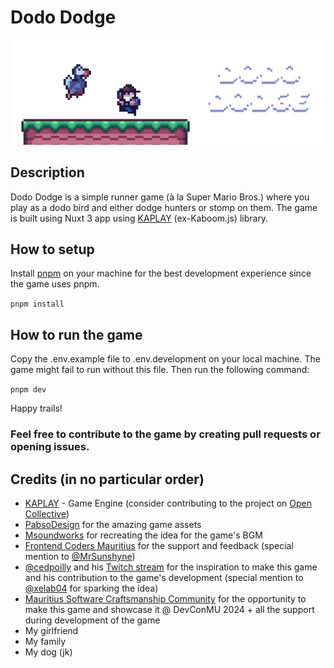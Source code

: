 # Dodo Dodge

![Dodo Dodge Game Title](./public/splash_art.png?raw=true "Dodo Dodge")

## Description
Dodo Dodge is a simple runner game (à la Super Mario Bros.) where you play as a dodo bird and either dodge hunters or stomp on them. The game is built using Nuxt 3 app using [KAPLAY](https://kaplayjs.com) (ex-Kaboom.js) library.

## How to setup
Install [pnpm](https://pnpm.io/installation) on your machine for the best development experience since the game uses pnpm.

``` pnpm install ```

## How to run the game
Copy the .env.example file to .env.development on your local machine. The game might fail to run without this file. Then run the following command:

``` pnpm dev ```

Happy trails!

### Feel free to contribute to the game by creating pull requests or opening issues.

## Credits (in no particular order)

- [KAPLAY](https://kaplayjs.com) - Game Engine (consider contributing to the project on [Open Collective](https://opencollective.com/kaplay))
- [PabsoDesign](https://x.com/PabsoDesign) for the amazing game assets
- [Msoundworks](https://www.fiverr.com/msoundworks) for recreating the idea for the game's BGM
- [Frontend Coders Mauritius](https://frontend.mu) for the support and feedback (special mention to [@MrSunshyne](https://github.com/MrSunshyne))
- [@cedpoilly](https://github.com/cedpoilly) and his [Twitch stream](https://twitch.tv/cedpoilly) for the inspiration to make this game and his contribution to the game's development (special mention to [@xelab04](https://github.com/xelab04) for sparking the idea)
- [Mauritius Software Craftsmanship Community](https://www.meetup.com/Mauritius-Software-Craftsmanship-Community) for the opportunity to make this game and showcase it @ DevConMU 2024 + all the support during development of the game
- My girlfriend
- My family
- My dog (jk)

